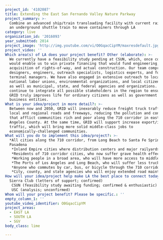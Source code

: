 ```yaml
---
project_id: '4102087'
title: Extending the East San Fernando Valley Nature Parkway
project_summary: >-
  Combine an advanced ship/train transloading facility with current rail lines &
  an underground shuttle train to move containers through LA
category: live
organization_id: '2016093'
year_submitted: 2014
project_image: 'http://img.youtube.com/vi/O0GqacCipYM/maxresdefault.jpg'
project_video: ''
Which area(s) of LA does your project benefit? Other (elaborate): >-
  We currently have a feasibility study pending at CSUN, which, once completed,
  would enable us to win private financing that would fund engineering,
  acquisition of rights-of-way, and actual construction. Our team comprises
  designers, engineers, outreach specialists, logistics experts, and former
  terminal managers. We have also engaged in extensive outreach to local and
  national labor unions, environmental organizations, and local citizens groups,
  as well as municipal, state, and federal agencies and organizations. We will
  continue to integrate all possible stakeholders in the region to ensure that
  GRID truly improves life for ordinary citizens as well as government and
  business entities.
What is your idea/project in more detail?: >-
  Between now and 2050, GRID will inexorably reduce freight truck traffic on
  local and regional roads and freeways, reducing the pollution and congestion
  that afflict communities rich and poor along the 710 corridor in eastern Los
  Angeles County. At the same time, GRID will support increase export/import
  traffic, which will bring more solid middle-class jobs to
  economically-challenged communities.
What will you do to implement this idea/project?: >-
  *All cities along the 710 corridor, from Long Beach to Santa Fe Springs to
  Pasadena
   *Inland Empire cities where distribution centers and major railyards are sited (eg, Colton, San Bernardino)
   *Residents of 710 corridor cities, who now suffer grave health effects from diesel pollution and intense traffic congestion
   *Working people in a broad area, who will have more access to middle-skill jobs that pay well in warehousing and distribution, as well as the docks and railyards.
   *The Ports of Los Angeles and Long Beach, who will suffer less truck traffic and will find new developable land in areas no longer needed for container storage
   *Anyone who commutes by car, bus, or bicycle through the 710 corridor, since GRID will take large numbers of heavy trucks off the roads and freeways
   *City, county, and state agencies who will enjoy extended road maintenance intervals as truck traffic is thinned out
How will your idea/project help make LA the best place to connect today? In LA2050?: |-
  Sierra Club (letters of support; confirmed)
   CSUN (feasibility study awaiting funding; confirmed & enthusiastic)
   USC (analysis; unconfirmed)
Whom will your project benefit? Please be specific.: ''
empty_column_1: ''
youtube_video_identifier: O0GqacCipYM
project_areas:
  - EAST LA
  - SOUTH LA
  - SGV
body_class: lime

---
```

